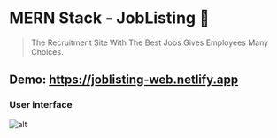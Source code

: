 # MERN Stack - JobListing 🦔

> The Recruitment Site With The Best Jobs Gives Employees Many Choices.

## Demo: https://joblisting-web.netlify.app

### User interface

![alt](https://res.cloudinary.com/ngtheluan/image/upload/v1624765808/Job-Listing/Browser-job_k34pa0.png)
